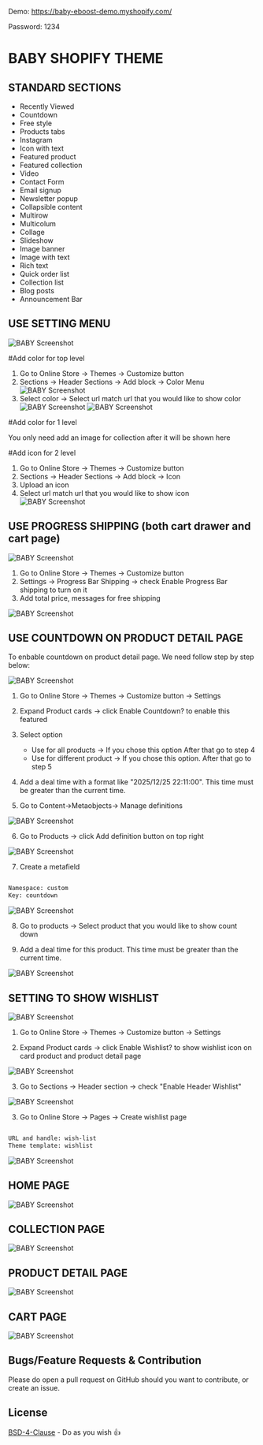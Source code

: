 Demo: https://baby-eboost-demo.myshopify.com/

Password: 1234

# BABY SHOPIFY THEME

## STANDARD SECTIONS

+ Recently Viewed
+ Countdown
+ Free style
+ Products tabs
+ Instagram
+ Icon with text
+ Featured product
+ Featured collection
+ Video
+ Contact Form
+ Email signup
+ Newsletter popup
+ Collapsible content
+ Multirow
+ Multicolum
+ Collage
+ Slideshow
+ Image banner
+ Image with text
+ Rich text
+ Quick order list
+ Collection list
+ Blog posts
+ Announcement Bar

## USE SETTING MENU

![BABY Screenshot](docs/baby-shopify-theme-menu.jpg)


#Add color for top level

1. Go to Online Store -> Themes -> Customize button
2. Sections -> Header  Sections -> Add block -> Color Menu
![BABY Screenshot](docs/Baby-Eboost-Demo-·-Customize-baby-·-Shopify-menu04.png)
3. Select color -> Select url match url that you would like to show color
![BABY Screenshot](docs/Baby-Eboost-Demo-·-Customize-baby-·-Shopify-menu03.png)
![BABY Screenshot](docs/Baby-Eboost-Demo-·-Customize-baby-·-Shopify-menu02.png)


#Add color for 1 level

You only need add an image for collection after it will be shown here

#Add icon for 2 level

1. Go to Online Store -> Themes -> Customize button
2. Sections -> Header  Sections -> Add block -> Icon
3. Upload an icon 
4. Select url match url that you would like to show icon
![BABY Screenshot](docs/Baby-Eboost-Demo-·-Customize-baby-·-Shopify-menu01.png)


## USE PROGRESS SHIPPING (both cart drawer and cart page)

![BABY Screenshot](docs/baby-shopify-theme.jpg)


1. Go to Online Store -> Themes -> Customize button
2. Settings -> Progress Bar Shipping -> check Enable Progress Bar shipping to turn on it
3. Add total price, messages for free shipping

![BABY Screenshot](docs/baby-shopify-theme-progress-config.jpg)


## USE COUNTDOWN ON PRODUCT DETAIL PAGE

To enbable countdown on product detail page. We need follow step by step below:

![BABY Screenshot](docs/baby-shopify-theme-countdown.jpg)


1. Go to Online Store -> Themes -> Customize button -> Settings
2. Expand Product cards -> click Enable Countdown? to enable this featured



3. Select option 
	- Use for all products -> If you chose this option After that go to step 4 
	- Use for different product -> If you chose this option. After that go to step 5
4. Add a deal time with a format like "2025/12/25 22:11:00". This time must be greater than the current time.

5. Go to Content->Metaobjects-> Manage definitions

![BABY Screenshot](docs/Baby-Eboost-Demo-·-Metafield-definitions-·-Shopify.png)

6. Go to Products -> click Add definition button on top right 

![BABY Screenshot](docs/Baby-Eboost-Demo-·-Metafield-definitions-·-Shopify-config.png)

7. Create a metafield

```bash

Namespace: custom
Key: countdown

```
![BABY Screenshot](docs/Baby-Eboost-Demo-·-Product-metafield-definitions-·-Edit-countdown-·-Shopify.png)


8. Go to  products -> Select product that you would like to show count down

9. Add a deal time for this product. This time must be greater than the current time.

![BABY Screenshot](docs/Baby-Eboost-Demo-·-Products-·-Selling-Plans-Ski-Wax-·-Shopify.png)


## SETTING TO SHOW WISHLIST

![BABY Screenshot](docs/baby-shopify-theme-config.jpg)

1. Go to Online Store -> Themes -> Customize button -> Settings

2. Expand Product cards -> click Enable Wishlist? to show wishlist icon on card product and product detail page

![BABY Screenshot](docs/baby-shopify-theme-config.jpg)

3. Go to Sections -> Header section -> check "Enable Header Wishlist" 

![BABY Screenshot](docs/Baby-Eboost-Demo-·-Customize-baby-·-Shopify-wishlist-header.png)

3.  Go to Online Store -> Pages -> Create wishlist page

```bash

URL and handle: wish-list
Theme template: wishlist

```

![BABY Screenshot](docs/Baby-Eboost-Demo-·-Wishlist-·-Shopify.png)

## HOME PAGE

![BABY Screenshot](docs/HOME.png)


## COLLECTION PAGE

![BABY Screenshot](docs/PLP.png)

 
##  PRODUCT DETAIL PAGE

 ![BABY Screenshot](docs/PDP.png)


##  CART PAGE

 ![BABY Screenshot](docs/CART.png)

## Bugs/Feature Requests & Contribution

Please do open a pull request on GitHub should you want to contribute, or create an issue.

## License
[BSD-4-Clause](http://directory.fsf.org/wiki/License:BSD_4Clause) - Do as you wish 👍
